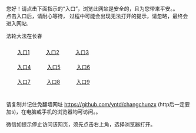 您好！请点击下面指示的“入口”，浏览此网站是安全的，且为您带来平安。。 <br/>
点击入口后，请耐心等待， 过程中可能会出现无法打开的提示，请忽略，最终会进入网站. </br>

法轮大法在长春<br/>
<div style="padding:10px"><a style="margin:20px" target="_blank" href="https://d3scvhlh93uvs2.cloudfront.net/2Qpsp?gtgiijlj" id="ccLink1" rel="nofollow">入口1</a> <a target="_blank" style="margin:20px" href="https://dvo4lv778ig8r.cloudfront.net/2Qpsp?mawzpjnd" id="ccLink2" rel="nofollow">入口2</a> <a style="margin:20px" target="_blank" href="https://dxlv5wl5j0phh.cloudfront.net/2Qpsp?armdidd" id="ccLink3" rel="nofollow">入口3</a></div>

<div style="padding:10px" ><a style="margin:20px" target="_blank" href="https://d3scvhlh93uvs2.cloudfront.net/2Qpsp?gtgiijlj" id="ccLink4" rel="nofollow">入口4</a> <a style="margin:20px" href="https://dvo4lv778ig8r.cloudfront.net/2Qpsp?mawzpjnd" target="_blank" id="ccLink5" rel="nofollow">入口5</a> <a style="margin:20px" href="https://dxlv5wl5j0phh.cloudfront.net/2Qpsp?armdidd" target="_blank" id="ccLink6" rel="nofollow">入口6</a></div>

<div style="padding:10px"><a style="margin:20px" target="_blank" href="https://d3scvhlh93uvs2.cloudfront.net/2Qpsp?gtgiijlj" id="ccLink7" rel="nofollow">入口7</a> <a style="margin:20px" href="https://dvo4lv778ig8r.cloudfront.net/2Qpsp?mawzpjnd" target="_blank" id="ccLink8" rel="nofollow">入口8</a> <a style="margin:20px" target="_blank" href="https://dxlv5wl5j0phh.cloudfront.net/2Qpsp?armdidd" id="ccLink9" rel="nofollow">入口9</a></div>

<br/>



请复制并记住免翻墙网址 https://github.com/yntd/changchunzx (http后一定要加s)，在电脑或手机的浏览器均可访问。。<br/>

微信如提示停止访问该网页，须先点击右上角，选择浏览器打开。
